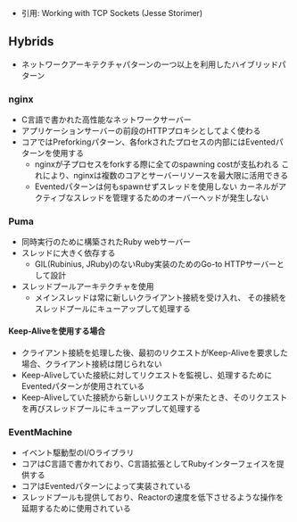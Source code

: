 - 引用: Working with TCP Sockets (Jesse Storimer)

## Hybrids
- ネットワークアーキテクチャパターンの一つ以上を利用したハイブリッドパターン

### nginx
- C言語で書かれた高性能なネットワークサーバー
- アプリケーションサーバーの前段のHTTPプロキシとしてよく使わる
- コアではPreforkingパターン、各forkされたプロセスの内部にはEventedパターンを使用する
  - nginxが子プロセスをforkする際に全てのspawning costが支払われる
    これにより、nginxは複数のコアとサーバーリソースを最大限に活用できる
  - Eventedパターンは何もspawnせずスレッドを使用しない
    カーネルがアクティブなスレッドを管理するためのオーバーヘッドが発生しない

### Puma
- 同時実行のために構築されたRuby webサーバー
- スレッドに大きく依存する
  - GIL(Rubinius, JRuby)のないRuby実装のためのGo-to HTTPサーバーとして設計
- スレッドプールアーキテクチャを使用
  - メインスレッドは常に新しいクライアント接続を受け入れ、
    その接続をスレッドプールにキューアップして処理する

#### Keep-Aliveを使用する場合
- クライアント接続を処理した後、最初のリクエストがKeep-Aliveを要求した場合、クライアント接続は閉じられない
- Keep-Aliveしていた接続に対してリクエストを監視し、処理するためにEventedパターンが使用されている
- Keep-Aliveしていた接続から新しいリクエストが来たとき、そのリクエストを再びスレッドプールにキューアップして処理する

### EventMachine
- イベント駆動型のI/Oライブラリ
- コアはC言語で書かれており、C言語拡張としてRubyインターフェイスを提供する
- コアはEventedパターンによって実装されている
- スレッドプールも提供しており、Reactorの速度を低下させるような操作を延期するために使用されている
